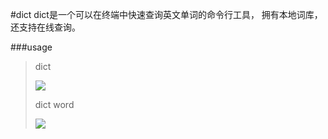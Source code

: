#dict
 	dict是一个可以在终端中快速查询英文单词的命令行工具， 拥有本地词库， 还支持在线查询。

###usage

>dict
>
>![](https://raw.githubusercontent.com/logindave/dict/master/screenshot/mod2.png)
>
>dict word
>
>![](https://raw.githubusercontent.com/logindave/dict/master/screenshot/mod1.png)
